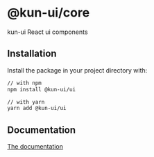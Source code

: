 # @kun-ui/core

kun-ui React ui components

## Installation

Install the package in your project directory with:

```sh
// with npm
npm install @kun-ui/ui

// with yarn
yarn add @kun-ui/ui
```

## Documentation

[The documentation]()
